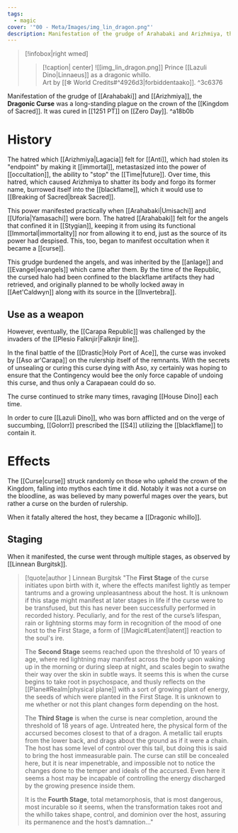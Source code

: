 ```yaml
---
tags:
  - magic
cover: '"00 - Meta/Images/img_lin_dragon.png"'
description: Manifestation of the grudge of Arahabaki and Arizhmiya, the Dragonic Curse was a long-standing plague on the crown of the Kingdom of Sacred.
---
```

>[!infobox|right wmed]
>>[!caption| center]
>>![[img_lin_dragon.png]]
>>Prince [[Lazuli Dino|Linnaeus]] as a dragonic whillo.<br> Art by [[✼ World Credits#^4926d3|forbiddentaako]].
^3c6376

Manifestation of the grudge of [[Arahabaki]] and [[Arizhmiya]], the **Dragonic Curse** was a long-standing plague on the crown of the [[Kingdom of Sacred]]. It was cured in [[1251 PT]] on [[Zero Day]]. ^a18b0b

# History
The hatred which [[Arizhmiya|Lagacia]] felt for [[Anti]], which had stolen its "endpoint" by making it [[immortal]], metastasized into the power of [[occultation]], the ability to "stop" the [[Time|future]]. Over time, this hatred, which caused Arizhmiya to shatter its body and forgo its former name, burrowed itself into the [[blackflame]], which it would use to [[Breaking of Sacred|break Sacred]].

This power manifested practically when [[Arahabaki|Umisachi]] and [[Uforia|Yamasachi]] were born. The hatred [[Arahabaki]] felt for the angels that confined it in [[Stygian]], keeping it from using its functional [[Immortal|immortality]] nor from allowing it to end, just as the source of its power had despised. This, too, began to manifest occultation when it became a [[curse]].

This grudge burdened the angels, and was inherited by the [[anlage]] and [[Evangel|evangels]] which came after them. By the time of the Republic, the cursed halo had been confined to the blackflame artifacts they had retrieved, and originally planned to be wholly locked away in [[Aet'Caldwyn]] along with its source in the [[Invertebra]]. 

## Use as a weapon
However, eventually, the [[Carapa Republic]] was challenged by the invaders of the [[Plesio Falknjir|Falknjir line]]. 

In the final battle of the [[Drastic|Holy Port of Ace]], the curse was invoked by [[Aso ar'Carapa]] on the rulership itself of the remnants. With the secrets of unsealing or curing this curse dying with Aso, xy certainly was hoping to ensure that the Contingency would bee the only force capable of undoing this curse, and thus only a Carapaean could do so.

The curse continued to strike many times, ravaging [[House Dino]] each time.

In order to cure [[Lazuli Dino]], who was born afflicted and on the verge of succumbing, [[Golorr]] prescribed the [[S4]] utilizing the [[blackflame]] to contain it.

# Effects
The [[Curse|curse]] struck randomly on those who upheld the crown of the Kingdom, falling into mythos each time it did. Notably it was not a curse on the bloodline, as was believed by many powerful mages over the years, but rather a curse on the burden of rulership. 

When it fatally altered the host, they became a [[Dragonic whillo]].
## Staging
When it manifested, the curse went through multiple stages, as observed by [[Linnean Burgitsk]]. 
>[!quote|author ] Linnean Burgitsk
"The **First Stage** of the curse initiates upon birth with it, where the effects manifest lightly as temper tantrums and a growing unpleasantness about the host. It is unknown if this stage might manifest at later stages in life if the curse were to be transfused, but this has never been successfully performed in recorded history. Peculiarly, and for the rest of the curse’s lifespan, rain or lightning storms may form in recognition of the mood of one host to the First Stage, a form of [[Magic#Latent|latent]] reaction to the soul's ire. 
>
> The **Second Stage** seems reached upon the threshold of 10 years of age, where red lightning may manifest across the body upon waking up in the morning or during sleep at night, and scales begin to swathe their way over the skin in subtle ways. It seems this is when the curse begins to take root in psychospace, and thusly reflects on the [[Plane#Realm|physical plane]] with a sort of growing plant of energy, the seeds of which were planted in the First Stage. It is unknown to me whether or not this plant changes form depending on the host. 
> 
> The **Third Stage** is when the curse is near completion, around the threshold of 18 years of age. Untreated here, the physical form of the accursed becomes closest to that of a dragon. A metallic tail erupts from the lower back, and drags about the ground as if it were a chain. The host has some level of control over this tail, but doing this is said to bring the host immeasurable pain. The curse can still be concealed here, but it is near impenetrable, and impossible not to notice the changes done to the temper and ideals of the accursed. Even here it seems a host may be incapable of controlling the energy discharged by the growing presence inside them. 
>
> It is the **Fourth Stage**, total metamorphosis, that is most dangerous, most incurable so it seems, when the transformation takes root and the whillo takes shape, control, and dominion over the host, assuring its permanence and the host’s damnation..."
